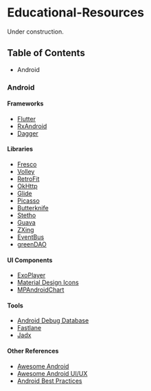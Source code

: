 # Educational-Resources
Under construction.

## Table of Contents
* Android

### Android

#### Frameworks
* [Flutter](https://github.com/flutter/flutter "Flutter makes it easy and fast to build beautiful mobile apps. See Flutter section for more info.")
* [RxAndroid](https://github.com/ReactiveX/RxAndroid "RxJava bindings for Android.")
* [Dagger](https://github.com/google/dagger "A fast dependency injector for Android and Java.")


#### Libraries
* [Fresco](https://github.com/facebook/fresco "Facebook's Fresco Android Library Github Page")
* [Volley](https://github.com/google/volley "Google's Android Volley Library Github Page")
* [RetroFit](https://github.com/square/retrofit "Type-safe HTTP client for Android and Java by Square, Inc.")
* [OkHttp](https://github.com/square/okhttp "An HTTP+HTTP/2 client for Android and Java applications.")
* [Glide](https://github.com/bumptech/glide "An image loading and caching library for Android focused on smooth scrolling.")
* [Picasso](https://github.com/square/picasso "A powerful image downloading and caching library for Android.")
* [Butterknife](https://github.com/JakeWharton/butterknife "Bind Android views and callbacks to fields and methods.")
* [Stetho](https://github.com/facebook/stetho "Facebook's Stetho Github Page")
* [Guava](https://github.com/google/guava "Google Core Libraries for Java Github's Page")
* [ZXing](https://github.com/zxing/zxing "ZXing ('Zebra Crossing') barcode scanning library for Java, Android")
* [EventBus](https://github.com/greenrobot/EventBus "Event bus for Android and Java that simplifies communication between Activities, Fragments, Threads, Services, etc. Less code, better quality.")
* [greenDAO](https://github.com/greenrobot/greenDAO "greenDAO is a light & fast ORM solution for Android that maps objects to SQLite databases.")

#### UI Components
* [ExoPlayer](https://github.com/google/ExoPlayer "ExoPlayer Github's Page")
* [Material Design Icons](https://github.com/google/material-design-icons "Material Design icons by Google")
* [MPAndroidChart](https://github.com/PhilJay/MPAndroidChart "A powerful Android chart view / graph view library, supporting line- bar- pie- radar- bubble- and candlestick charts as well as scaling, dragging and animations.")

#### Tools
* [Android Debug Database](https://github.com/amitshekhariitbhu/Android-Debug-Database "Android Debug Database Github's Page")
* [Fastlane](https://github.com/fastlane/fastlane "The easiest way to automate building and releasing your iOS and Android apps")
* [Jadx](https://github.com/skylot/jadx "Dex to Java decompiler")


#### Other References
* [Awesome Android](https://github.com/yongjhih/awesome-android-awesomeness "Awesome Android Github's Page")
* [Awesome Android UI/UX](https://github.com/wasabeef/awesome-android-ui "Awesome Android UI/UX Github's Page")
* [Android Best Practices](https://github.com/futurice/android-best-practices "Do's and Don'ts for Android development, by Futurice developers")

